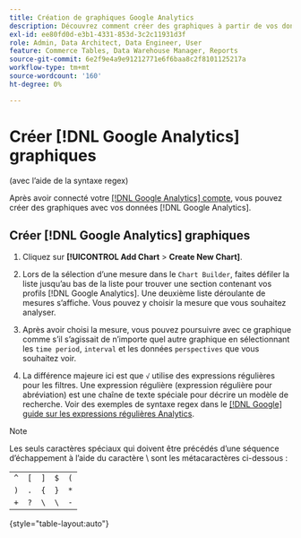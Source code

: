```yaml
---
title: Création de graphiques Google Analytics
description: Découvrez comment créer des graphiques à partir de vos données Google Analytics.
exl-id: ee80fd0d-e3b1-4331-853d-3c2c11931d3f
role: Admin, Data Architect, Data Engineer, User
feature: Commerce Tables, Data Warehouse Manager, Reports
source-git-commit: 6e2f9e4a9e91212771e6f6baa8c2f8101125217a
workflow-type: tm+mt
source-wordcount: '160'
ht-degree: 0%

---
```


# Créer [!DNL Google Analytics] graphiques

(avec l’aide de la syntaxe regex)

Après avoir connecté votre [[!DNL Google Analytics] compte](../../data-analyst/importing-data/integrations/google-analytics.md), vous pouvez créer des graphiques avec vos données [!DNL Google Analytics].

## Créer [!DNL Google Analytics] graphiques

1. Cliquez sur **[!UICONTROL Add Chart** > **Create New Chart]**.

1. Lors de la sélection d’une mesure dans le `Chart Builder`, faites défiler la liste jusqu’au bas de la liste pour trouver une section contenant vos profils [!DNL Google Analytics]. Une deuxième liste déroulante de mesures s’affiche. Vous pouvez y choisir la mesure que vous souhaitez analyser.

1. Après avoir choisi la mesure, vous pouvez poursuivre avec ce graphique comme s’il s’agissait de n’importe quel autre graphique en sélectionnant les `time period`, `interval` et les données `perspectives` que vous souhaitez voir.

1. La différence majeure ici est que `√` utilise des expressions régulières pour les filtres. Une expression régulière (expression régulière pour abréviation) est une chaîne de texte spéciale pour décrire un modèle de recherche. Voir des exemples de syntaxe regex dans le [[!DNL Google] guide sur les expressions régulières Analytics](https://support.google.com/analytics/answer/1034324?hl=en).

>[!NOTE]
>
>Les seuls caractères spéciaux qui doivent être précédés d’une séquence d’échappement à l’aide du caractère \ sont les métacaractères ci-dessous :

| | | | | |
|-----|-----|-----|-----|-----|
| `^` | `[` | `]` | `$` | `(` |
| `)` | `.` | `{` | `}` | `*` |
| `+` | `?` | `\` | `\` | `-` |

{style="table-layout:auto"}
